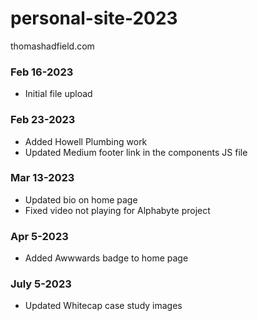# personal-site-2023
thomashadfield.com



### Feb 16-2023
- Initial file upload


### Feb 23-2023
- Added Howell Plumbing work
- Updated Medium footer link in the components JS file


### Mar 13-2023
- Updated bio on home page
- Fixed video not playing for Alphabyte project


### Apr 5-2023
- Added Awwwards badge to home page


### July 5-2023
- Updated Whitecap case study images
